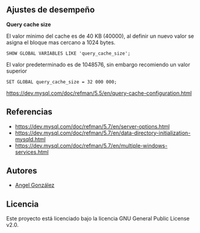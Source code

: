 ## Ajustes de desempeño

**Query cache size**

El valor minimo del cache es de 40 KB (40000), al definir un nuevo valor se asigna el bloque mas cercano a 1024 bytes.

~~~
SHOW GLOBAL VARIABLES LIKE 'query_cache_size';
~~~

El valor predeterminado es de 1048576, sin embargo recomiendo un valor superior

~~~
SET GLOBAL query_cache_size = 32 000 000;
~~~

https://dev.mysql.com/doc/refman/5.5/en/query-cache-configuration.html


## Referencias

* https://dev.mysql.com/doc/refman/5.7/en/server-options.html
* https://dev.mysql.com/doc/refman/5.7/en/data-directory-initialization-mysqld.html
* https://dev.mysql.com/doc/refman/5.7/en/multiple-windows-services.html

## Autores

* [Angel González](https://github.com/mgrc45)

## Licencia

Este proyecto está licenciado bajo la licencia GNU General Public License v2.0.
